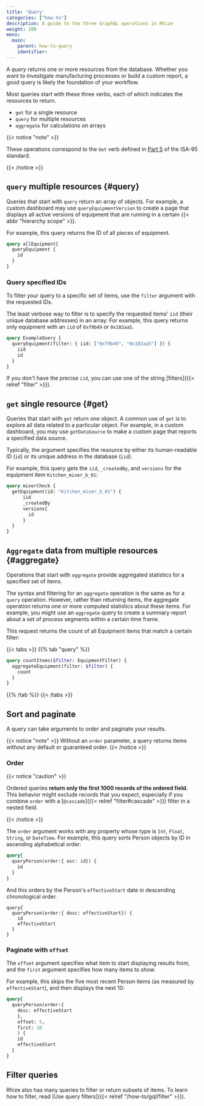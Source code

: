 ```yaml
---
title: 'Query'
categories: ["how-to"]
description: A guide to the three GraphQL operations in Rhize
weight: 200
menu:
  main:
    parent: how-to-query
    identifier:
---
```


A _query_ returns one or more resources from the database.
Whether you want to investigate manufacturing processes or build a custom report,
a good query is likely the foundation of your workflow.

Most queries start with these three verbs, each of which indicates the resources to return.

- `get` for a single resource
- `query` for multiple resources
- `aggregate` for calculations on arrays


{{< notice "note" >}}

These operations correspond to the `Get` verb defined in [Part 5](https://www.isa.org/products/ansi-isa-95-00-05-2018-enterprise-control-system-i) of the ISA-95 standard.

{{< /notice >}}

## `query` multiple resources {#query}

Queries that start with `query` return an array of objects.
For example, a custom dashboard may use `queryEquipmentVersion` to create a page that displays all active versions of equipment that are running in a certain {{< abbr "hierarchy scope" >}}.

For example, this query returns the ID of all pieces of equipment.

```graphql
query allEquipment{
  queryEquipment {
    id
  }
}
```

### Query specified IDs

To filter your query to a specific set of items, use the `filter` argument with the requested IDs.

The least verbose way to filter is to specify the requested items' `iid` (their unique database addresses) in an array:
For example, this query returns only equipment with an `iid` of `0xf9b49` or `0x102aa5`.

```graphql
query ExampleQuery {
  queryEquipment(filter: { iid: ["0xf9b49", "0x102aa5"] }) {
    iid
    id
  }
}
```

If you don't have the precise `iid`, you can use one of the string [filters]({{< relref "filter" >}}).


## `get` single resource {#get}

Queries that start with `get` return one object.
A common use of `get` is to explore all data related to a particular object.
For example, in a custom dashboard, you may use `getDataSource` to make a custom page that reports a specified data source.

Typically, the argument specifies the resource by either its human-readable ID (`id`) or its unique address in the database (`iid`).

For example, this query gets the `iid`, `_createdBy`, and `versions` for the equipment item `Kitchen_mixer_b_01`:

```graphql
query mixerCheck {
  getEquipment(id: "Kitchen_mixer_b_01") {
      iid
      _createdBy
      versions{
        id
      }
  }
}
```

## `Aggregate` data from multiple resources {#aggregate}

Operations that start with `aggregate` provide aggregated statistics for a specified set of items.

The syntax and filtering for an `aggregate` operation is the same as for a `query` operation.
However, rather than returning items, the aggregate operation returns one or more computed statistics about these items.
For example, you might use an `aggregate` query to create a summary report about a set of process segments within a certain time frame.

This request returns the count of all Equipment items that match a certain filter:

{{< tabs >}}
{{% tab "query" %}}
```graphql
query countItems($filter: EquipmentFilter) {
  aggregateEquipment(filter: $filter) {
    count
  }
}
```
{{% /tab %}}
{{< /tabs >}}

## Sort and paginate

A query can take arguments to order and paginate your results.

{{< notice "note" >}}
Without an `order` parameter, a query returns items without any default or guaranteed order.
{{< /notice >}}

### Order

{{< notice "caution" >}}

Ordered queries **return only the first 1000 records of the ordered field.**
This behavior might exclude records that you expect, especially if you combine `order` with a [`@cascade`]({{< relref "filter#cascade" >}}) filter in a nested field.

{{< /notice >}}

The `order` argument works with any property whose type is `Int`, `Float`, `String`, or `DateTime`.
For example, this query sorts Person objects by ID in ascending alphabetical order:

```graphql
query{
  queryPerson(order:{ asc: id}) {
    id
  }
}
```

And this orders by the Person's `effectiveStart` date in descending chronological order.

```
query{
  queryPerson(order:{ desc: effectiveStart}) {
    id
    effectiveStart
  }
}
```

### Paginate with `offset`

The `offset` argument specifies what item to start displaying results from, and the `first` argument specifies how many items to show.

For example, this skips the five most recent Person items (as measured by `effectiveStart`), and then displays the next 10:

```graphql
query{
  queryPerson(order:{
    desc: effectiveStart
    },
    offset: 5,
    first: 10
    ) {
    id
    effectiveStart
  }
}
```

## Filter queries

Rhize also has many queries to filter or return subsets of items.
To learn how to filter, read [Use query filters]({{< relref "/how-to/gql/filter" >}}).
